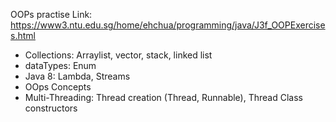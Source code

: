 OOPs practise Link: https://www3.ntu.edu.sg/home/ehchua/programming/java/J3f_OOPExercises.html


- Collections: Arraylist, vector, stack, linked list
- dataTypes: Enum
- Java 8: Lambda, Streams
- OOps Concepts
- Multi-Threading: Thread creation (Thread, Runnable), Thread Class constructors
